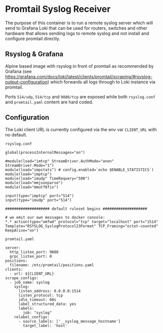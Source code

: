 # Promtail Syslog Receiver

The purpose of this container is to run a remote syslog server which will send to Grafana Loki that can be used for routers, switches and other hardware that allows sending logs to remote syslog and not install and configure promtail directly.

## Rsyslog & Grafana

Alpine based image with rsyslog in front of promtail as recommended by Grafana (see https://grafana.com/docs/loki/latest/clients/promtail/scraping/#rsyslog-output-configuration) which forwards all logs through to Loki instance via promtail.

Ports `514/udp`, `514/tcp` and `9080/tcp` are exposed while both `rsyslog.conf` and `promtail.yaml` content are hard coded.

## Configuration

The Loki client URL is currently configured via the env var `CLIENT_URL` with no default.

`rsyslog.conf`

```
global(processInternalMessages="on")

#module(load="imtcp" StreamDriver.AuthMode="anon" StreamDriver.Mode="1")
module(load="impstats") # config.enabled=`echo $ENABLE_STATISTICS`)
module(load="imptcp")
module(load="imudp" TimeRequery="500")
module(load="mmjsonparse")
module(load="mmutf8fix")

input(type="imptcp" port="514")
input(type="imudp" port="514")

#################### default ruleset begins ####################

# we emit our own messages to docker console:
*.* action(type="omfwd" protocol="tcp" target="localhost" port="1514" Template="RSYSLOG_SyslogProtocol23Format" TCP_Framing="octet-counted" KeepAlive="on")
```

`promtail.yaml`

```
server:
  http_listen_port: 9080
  grpc_listen_port: 0
positions:
  filename: /etc/promtail/positions.yaml
clients:
  - url: ${CLIENT_URL}
scrape_configs:
  - job_name: syslog
    syslog:
      listen_address: 0.0.0.0:1514
      listen_protocol: tcp
      idle_timeout: 60s
      label_structured_data: yes
      labels:
        job: "syslog"
    relabel_configs:
      - source_labels: ['__syslog_message_hostname']
        target_label: 'host'
```
